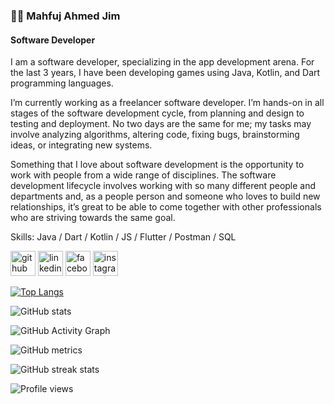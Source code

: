 ### 👨‍💻 Mahfuj Ahmed Jim
#### Software Developer

I am a software developer, specializing in the app development arena. For the last 3 years, I have been developing games using Java, Kotlin, and Dart programming languages.

I’m currently working as a freelancer software developer. I’m hands-on in all stages of the software development cycle, from planning and design to testing and deployment. No two days are the same for me; my tasks may involve analyzing algorithms, altering code, fixing bugs, brainstorming ideas, or integrating new systems.

Something that I love about software development is the opportunity to work with people from a wide range of disciplines. The software development lifecycle involves working with so many different people and departments and, as a people person and someone who loves to build new relationships, it’s great to be able to come together with other professionals who are striving towards the same goal.

Skills: Java / Dart / Kotlin / JS / Flutter / Postman / SQL



[<img src='https://cdn.jsdelivr.net/npm/simple-icons@3.0.1/icons/github.svg' alt='github' height='40'>](https://github.com/mahfuj-ahmed-jim)  [<img src='https://cdn.jsdelivr.net/npm/simple-icons@3.0.1/icons/linkedin.svg' alt='linkedin' height='40'>](https://www.linkedin.com/in/mahfuj-ahmed-jim-108771204//)  [<img src='https://cdn.jsdelivr.net/npm/simple-icons@3.0.1/icons/facebook.svg' alt='facebook' height='40'>](https://www.facebook.com/mahfuj.ahmed.jim.7712)  [<img src='https://cdn.jsdelivr.net/npm/simple-icons@3.0.1/icons/instagram.svg' alt='instagram' height='40'>](https://www.instagram.com/mahfuj_ahmedjim/)  

[![Top Langs](https://github-readme-stats.vercel.app/api/top-langs/?username=mahfuj-ahmed-jim)](https://github.com/anuraghazra/github-readme-stats)

![GitHub stats](https://github-readme-stats.vercel.app/api?username=mahfuj-ahmed-jim&show_icons=true&count_private=true)  

![GitHub Activity Graph](https://activity-graph.herokuapp.com/graph?username=mahfuj-ahmed-jim)  

![GitHub metrics](https://metrics.lecoq.io/mahfuj-ahmed-jim)  

![GitHub streak stats](https://streak-stats.demolab.com/?user=mahfuj-ahmed-jim)  

![Profile views](https://gpvc.arturio.dev/mahfuj-ahmed-jim)  
